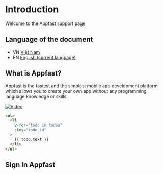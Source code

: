 # Introduction

Welcome to the Appfast support page

## Language of the document

* VN [Việt Nam](http://https://vi-docs.appfast.io/)
* EN [English (current language)](http://https://docs.appfast.io/)

## What is Appfast?

Appfast is the fastest and the simplest mobile app development platform which allows you to create your own app without any programming language knowledge or skills.

[![Video](http://img.youtube.com/vi/P-YC3-5cOco/0.jpg)](http://www.youtube.com/watch?v=P-YC3-5cOco "")

``` html
<ul>
  <li
    v-for="todo in todos"
    :key="todo.id"
  >
    {{ todo.text }}
  </li>
</ul>
```
## Sign In Appfast
